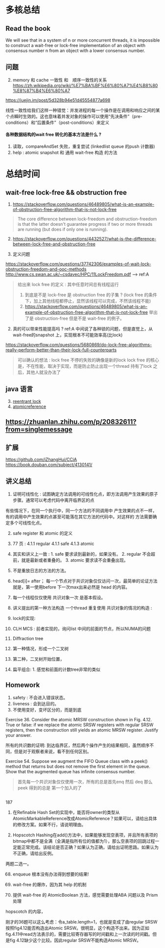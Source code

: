 # 多核总结

## Read the book
We will see that in a system of n or more concurrent threads, it is impossible to construct
a wait-free or lock-free implementation of an object with consensus number n from an object with a lower consensus number.


## 问题
2. memory 和 cache 一致性 和　顺序一致性的关系
https://zh.wikipedia.org/wiki/%E7%BA%BF%E6%80%A7%E4%B8%80%E8%87%B4%E6%80%A7

https://juejin.im/post/5d328b94e51d45554877a698

线性一致性给我们这样一种错觉：并发进程的每一个操作是在调用和响应之间的某个点瞬时生效的。这也意味着并发对象的操作可以使用“先决条件”（pre-conditions）和“后置条件”（post-conditions）来定义

#### 各种数据结构的wait free 转化的基本方法是什么 ?
1. 读取，compareAndSet 失败，重复尝试 (linkedlist queue 的push 计数器)
2. help : atomic snapshot 和 通用 wait-free 构造 的方法


# 总结时间


## wait-free lock-free && obstruction free
1. https://stackoverflow.com/questions/46489805/what-is-an-example-of-obstruction-free-algorithm-that-is-not-lock-free
> The core difference between lock-freedom and obstruction-freedom is that the latter doesn't guarantee progress if two or more threads are running (but does if only one is running).

2. https://stackoverflow.com/questions/4432527/what-is-the-difference-between-lock-free-and-obstruction-free


1. 定义问题

https://stackoverflow.com/questions/37742306/examples-of-wait-lock-obstruction-freedom-and-ooc-methods
http://www.cs.swan.ac.uk/~csdavec/HPC/11LockFreedom.pdf --> ref:A
> 给出来 lock free 的定义 : 其中任意时间总有线程运行
> 1. 到底是不是 lock-free 是 obstruction free 的子集 ? (lock free 的条件下，加上其他线程都停止，显然该线程可以完成，不然该线程不能)
> 2. https://stackoverflow.com/questions/46489805/what-is-an-example-of-obstruction-free-algorithm-that-is-not-lock-free 举出了是 obstruction-free 但是不是 wait-free 的例子。

2. 真的可以带来性能提高吗 ?
ref:A 中间说了各种锁的问题，但是直觉上，从wait-free的snapshot 上，实现根本不可能效率高(比lock)

https://stackoverflow.com/questions/5680869/do-lock-free-algorithms-really-perform-better-than-their-lock-full-counterparts
> 可以确认的想法 : lock free 不停的失败的确像是新的lock
> lock free 的核心是，不在性能，取决于实现，而是防止防止出现一个thread 持有了lock 之后，其他人就没办法了


## java 语言
3. [reentrant lock](https://stackoverflow.com/questions/11821801/why-use-a-reentrantlock-if-one-can-use-synchronizedthis)
2. [atomicreference](https://stackoverflow.com/questions/3964211/when-to-use-atomicreference-in-java)

## https://zhuanlan.zhihu.com/p/20832611?from=singlemessage

## 扩展
https://github.com/iZhangHui/CCiA
https://book.douban.com/subject/4130141/


## 讲义总结
1. 证明可线性化 : 试图确定方法调用的可线性化点，即方法调用产生效果的原子步骤。通常可以考虑代码中离开临界区的点

有些情况下，在同一个执行中，同一个方法的不同调用中
产生效果的点不一样，有的调用中产生效果的点甚至可能落在其它方法的代码中。对这样的
方法需要确定多个可线性化点。

2. safe register 和 atomic 的定义
  1. 77 页 : 4.1.1 regular  4.1.1 safe 4.1.3 atomic
  2. 其实和讲义上一致 :
    1. safe 要求读到最新的，如果没有。
    2. regular 不会超前，就是最新或者重叠的。
    3. atomic 要求读不会重叠出现。

3. 不是重放日志的方法的方法。
  1. head[i]= after； 每一个节点对于共识对象仅仅访问一次，最简单的论证方法就是，第一使用before 下一次max出来必然是 head 的内容。
  2. 每一个线程仅仅使用 共识对象一次 是基本假设。
  3. 讲义提出的第一种方法构造 一个thread 重复使用 共识对象的情况的构造 : 

4. lock的实现:
  1. CLH MCS : 前者实现的，询问list 中间的前面的节点，所以NUMA的问题

5. Diffraction tree
  1. 第一种情况，形成一个二叉树
  2. 第二种，二叉树开始位置，
  3. 扁平组合:
    1. 感觉和前面的计数tree非常的类似

## Homework
1. safety : 不会进入错误状态。
2. liveness : 会到达目的。
3. 不使用变好，变坏区分的，而是到底

Exercise 36. Consider the atomic MRSW construction shown in Fig. 4.12. True
or false: if we replace the atomic SRSW registers with regular SRSW registers,
then the construction still yields an atomic MRSW register. Justify your answer.

所有的共识数的证明: 到达临界区，然后两个操作产生的结果相同，虽然顺序不同，但是对于观察者来说，看不到任何区别。

Exercise 54. Suppose we augment the FIFO Queue class with a peek() method
that returns but does not remove the first element in the queue. Show that the
augmented queue has infinite consensus number.

> 首先每一个共识对象仅仅使用一次，所有的总是首先enq 然后 deq 那么peek 得到的总是
> 第一个加入的了



##
187

1. 在Refinable Hash Set的实现中，能否将owner的类型从AtomicMarkableReference改成AtomicReference？如果可以，请给出具体的修改方案。如果不行，请说明理由。

2. Hopscotch Hashing在add()方法中，如果能够发现空表项，并且所有表项的bitmap中都不是全满（全满是指所有位的值都为1），那么空表项的回跳过程一定能正常完成。该结论是否正确？如果认为正确，请给出证明思路。如果认为不正确，请给出反例。

两题二选一。

68. enqueue 根本没有办法得到想要的结果!

78. wait-free 的爆炸，因为其 help 的机制

138. 提供 wait-free 的 AtomicBoolean 方法，感觉需要处理ABA 问题以及 Prism 处理

hopscotch 的内容，

刚才的36题可以这么考虑：令a_table.length=1，也就是变成了由regular SRSW按照fig4.12能否构造出Atomic SRSW。很明显，这个构造不出来。因为正如fig.4.11中read方法表示的，需要比较寄存器写的时间戳和上一次读的时间戳。但是fig 4.12缺少这个比较。因此regular SRSW不能构造Atomic MRSW。

